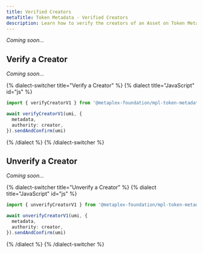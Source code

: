 ```yaml
---
title: Verified Creators
metaTitle: Token Metadata - Verified Creators
description: Learn how to verify the creators of an Asset on Token Metadata
---
```


_Coming soon..._

## Verify a Creator

_Coming soon..._

{% dialect-switcher title="Verify a Creator" %}
{% dialect title="JavaScript" id="js" %}

```ts
import { verifyCreatorV1 } from '@metaplex-foundation/mpl-token-metadata'

await verifyCreatorV1(umi, {
  metadata,
  authority: creator,
}).sendAndConfirm(umi)
```

{% /dialect %}
{% /dialect-switcher %}

## Unverify a Creator

_Coming soon..._

{% dialect-switcher title="Unverify a Creator" %}
{% dialect title="JavaScript" id="js" %}

```ts
import { unverifyCreatorV1 } from '@metaplex-foundation/mpl-token-metadata'

await unverifyCreatorV1(umi, {
  metadata,
  authority: creator,
}).sendAndConfirm(umi)
```

{% /dialect %}
{% /dialect-switcher %}
